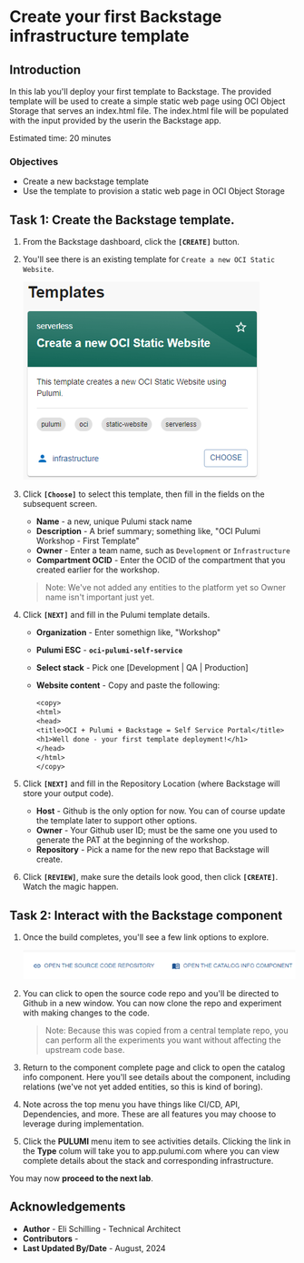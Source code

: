 # Create your first Backstage infrastructure template

## Introduction

In this lab you'll deploy your first template to Backstage. The provided template will be used to create a simple static web page using OCI Object Storage that serves an index.html file. The index.html file will be populated with the input provided by the userin the Backstage app.

Estimated time: 20 minutes

### Objectives

* Create a new backstage template
* Use the template to provision a static web page in OCI Object Storage

## Task 1: Create the Backstage template.

1. From the Backstage dashboard, click the **`[CREATE]`** button.

2. You'll see there is an existing template for `Create a new OCI Static Website`.

    ![View available templates](images/backstage-create-existing-templates.png)

3. Click **`[Choose]`** to select this template, then fill in the fields on the subsequent screen.

    * **Name** - a new, unique Pulumi stack name
    * **Description** - A brief summary; something like, "OCI Pulumi Workshop - First Template"
    * **Owner** - Enter a team name, such as `Development` or `Infrastructure`
    * **Compartment OCID** - Enter the OCID of the compartment that you created earlier for the workshop.

    >Note: We've not added any entities to the platform yet so Owner name isn't important just yet.

4. Click **`[NEXT]`** and fill in the Pulumi template details.

    * **Organization** - Enter somethign like, "Workshop"
    * **Pulumi ESC** - **`oci-pulumi-self-service`**
    * **Select stack** - Pick one [Development | QA | Production]
    * **Website content** - Copy and paste the following: 

        ```
        <copy>
        <html>
        <head>
        <title>OCI + Pulumi + Backstage = Self Service Portal</title>
        <h1>Well done - your first template deployment!</h1>
        </head>
        </html>
        </copy>
        ```

5.  Click **`[NEXT]`** and fill in the Repository Location (where Backstage will store your output code).

    * **Host** - Github is the only option for now. You can of course update the template later to support other options.
    * **Owner** - Your Github user ID; must be the same one you used to generate the PAT at the beginning of the workshop.
    * **Repository** - Pick a name for the new repo that Backstage will create.

6. Click **`[REVIEW]`**, make sure the details look good, then click **`[CREATE]`**. Watch the magic happen.

## Task 2: Interact with the Backstage component

1. Once the build completes, you'll see a few link options to explore.

    ![Create complete: available links](images/component-complete-01.png)

2. You can click to open the source code repo and you'll be directed to Github in a new window. You can now clone the repo and experiment with making changes to the code.

    >Note: Because this was copied from a central template repo, you can perform all the experiments you want without affecting the upstream code base.

3. Return to the component complete page and click to open the catalog info component. Here you'll see details about the component, including relations (we've not yet added entities, so this is kind of boring).

4. Note across the top menu you have things like CI/CD, API, Dependencies, and more. These are all features you may choose to leverage during implementation.

5. Click the **PULUMI** menu item to see activities details. Clicking the link in the **Type** colum will take you to app.pulumi.com where you can view complete details about the stack and corresponding infrastructure.

You may now **proceed to the next lab**.

## Acknowledgements

* **Author** - Eli Schilling - Technical Architect
* **Contributors** -
* **Last Updated By/Date** - August, 2024